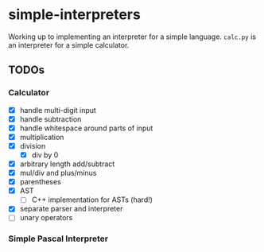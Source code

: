 # simple-interpreters

Working up to implementing an interpreter for a simple language. `calc.py` is an interpreter for a simple calculator.

## TODOs

### Calculator

-   [x] handle multi-digit input
-   [x] handle subtraction
-   [x] handle whitespace around parts of input
-   [x] multiplication
-   [x] division
    -   [x] div by 0
-   [x] arbitrary length add/subtract
-   [x] mul/div and plus/minus
-   [x] parentheses
-   [x] AST
    -   [ ] C++ implementation for ASTs (hard!)
-   [x] separate parser and interpreter
-   [ ] unary operators

### Simple Pascal Interpreter
